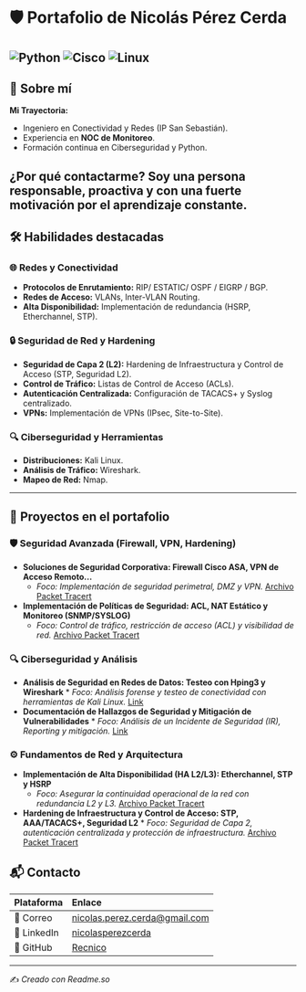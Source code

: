 # 🛡️ Portafolio de Nicolás Pérez Cerda
![Python](https://img.shields.io/badge/Python-3776AB?style=for-the-badge&logo=python&logoColor=white)
![Cisco](https://img.shields.io/badge/Cisco-1BA0D7?style=for-the-badge&logo=cisco&logoColor=white)
![Linux](https://img.shields.io/badge/Linux-FCC624?style=for-the-badge&logo=linux&logoColor=black)
---

## 👤 Sobre mí

**Mi Trayectoria:**
* Ingeniero en Conectividad y Redes (IP San Sebastián).
* Experiencia en **NOC de Monitoreo**.
* Formación continua en Ciberseguridad y Python.

**¿Por qué contactarme?**
Soy una persona **responsable, proactiva** y con una fuerte motivación por el aprendizaje constante.
---
## 🛠️ Habilidades destacadas

### 🌐 Redes y Conectividad
* **Protocolos de Enrutamiento:** RIP/ ESTATIC/ OSPF / EIGRP / BGP.
* **Redes de Acceso:** VLANs, Inter-VLAN Routing.
* **Alta Disponibilidad:** Implementación de redundancia (HSRP, Etherchannel, STP). 

### 🔒 Seguridad de Red y Hardening
* **Seguridad de Capa 2 (L2):** Hardening de Infraestructura y Control de Acceso (STP, Seguridad L2).
* **Control de Tráfico:** Listas de Control de Acceso (ACLs).
* **Autenticación Centralizada:** Configuración de TACACS+ y Syslog centralizado.
* **VPNs:** Implementación de VPNs (IPsec, Site-to-Site).

### 🔍 Ciberseguridad y Herramientas
* **Distribuciones:** Kali Linux.
* **Análisis de Tráfico:** Wireshark.
* **Mapeo de Red:** Nmap.

---
## 📁 Proyectos en el portafolio

### 🛡️ Seguridad Avanzada (Firewall, VPN, Hardening)
* **Soluciones de Seguridad Corporativa: Firewall Cisco ASA, VPN de Acceso Remoto...**
  * *Foco: Implementación de seguridad perimetral, DMZ y VPN.* [Archivo Packet Tracert](https://drive.google.com/file/d/19kWHh3tJvBpkttV4DVBgv-Ci5MAmPjTS/view?usp=drive_link)
* **Implementación de Políticas de Seguridad: ACL, NAT Estático y Monitoreo (SNMP/SYSLOG)**
  * *Foco: Control de tráfico, restricción de acceso (ACL) y visibilidad de red.* [Archivo Packet Tracert](https://drive.google.com/file/d/10arOpSYmTNtU1tFBdrxiF41rpPDDnyyI/view?usp=drive_link)

### 🔍 Ciberseguridad y Análisis
* **Análisis de Seguridad en Redes de Datos: Testeo con Hping3 y Wireshark** * *Foco: Análisis forense y testeo de conectividad con herramientas de Kali Linux.* [Link](https://docs.google.com/document/d/1F_2BTmyfGmp6yGGPQyK2txbxGLnvGvsa/edit?usp=drive_link&ouid=108335102691958278528&rtpof=true&sd=true)
* **Documentación de Hallazgos de Seguridad y Mitigación de Vulnerabilidades** * *Foco: Análisis de un Incidente de Seguridad (IR), Reporting y mitigación.* [Link](https://docs.google.com/document/d/1-taIb7uiCI1fEmRRwx-gy71bD6BMYhLW/edit?usp=drive_link&ouid=108335102691958278528&rtpof=true&sd=true)


### ⚙️ Fundamentos de Red y Arquitectura
* **Implementación de Alta Disponibilidad (HA L2/L3): Etherchannel, STP y HSRP**
  * *Foco: Asegurar la continuidad operacional de la red con redundancia L2 y L3.* [Archivo Packet Tracert](https://drive.google.com/file/d/1iHEpsGeqPmi9f6oS6rK3UVzp7UwSXa9y/view?usp=drive_link)
* **Hardening de Infraestructura y Control de Acceso: STP, AAA/TACACS+, Seguridad L2** * *Foco: Seguridad de Capa 2, autenticación centralizada y protección de infraestructura.* [Archivo Packet Tracert](https://drive.google.com/file/d/1_lOJIwCNiEJEWDgi3_F3XRmY0Wy-Zu7a/view?usp=drive_link)

## 📬 Contacto

| Plataforma | Enlace |
| :--- | :--- |
| 📧 Correo | [nicolas.perez.cerda@gmail.com](mailto:nicolas.perez.cerda@gmail.com) |
| 💼 LinkedIn | [nicolasperezcerda](https://www.linkedin.com/in/nicolasperezcerda/) |
| 🐙 GitHub | [Recnico](https://github.com/Recnico) |

---

✍️ *Creado con Readme.so*
